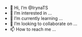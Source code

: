 - 👋 Hi, I’m @IrynaTS
- 👀 I’m interested in ...
- 🌱 I’m currently learning ...
- 💞️ I’m looking to collaborate on ...
- 📫 How to reach me ...

<!---
IrynaTS/IrynaTS is a ✨ special ✨ repository because its `README.md` (this file) appears on your GitHub profile.
You can click the Preview link to take a look at your changes.
--->
